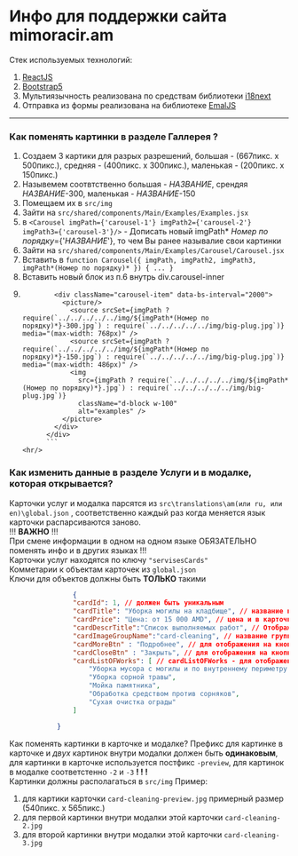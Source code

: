 # Инфо для поддержки сайта mimoracir.am

Стек используемых технологий:

1. [ReactJS](https://legacy.reactjs.org/)
2. [Bootstrap5](https://getbootstrap.com/docs/5.0/getting-started/introduction/)
3. Мультиязычность реализована по средствам библиотеки [i18next](https://www.i18next.com/ "официальный сайт библиотеки i18next")
4. Отправка из формы реализована на библиотеке [EmalJS](https://www.emailjs.com/ "официальный сайт библиотеки EmalJS")

<hr/>

### Как поменять картинки в разделе Галлерея ?

1. Создаем 3 картики для разрых разрешений, большая - (667пикс. x 500пикс.), средняя - (400пикс. x 300пикс.), маленькая - (200пикс. x 150пикс.)
2. Назывемем соотвтственно большая - _НАЗВАНИЕ_, срендяя _НАЗВАНИЕ_-300, маленькая - _НАЗВАНИЕ_-150
3. Помещаем их в `src/img`
4. Зайти на `src/shared/components/Main/Examples/Examples.jsx`
5. в `<Carousel imgPath={'carousel-1'} imgPath2={'carousel-2'} imgPath3={'carousel-3'}/>` - Дописать новый imgPath\* _Номер по порядку_={'_НАЗВАНИЕ_'}, то чем Вы ранее называлие свои картинки
6. Зайти на `src/shared/components/Main/Examples/Carousel/Carousel.jsx`
7. Вставить в `function Carousel({ imgPath, imgPath2, imgPath3, imgPath*(Номер по порядку)* }) { ... }`
8. Вставить новый блок из п.6 внутрь div.carousel-inner
9. ````JSX
           <div className="carousel-item" data-bs-interval="2000">
             <picture/>
               <source srcSet={imgPath ? require(`../../../../../img/${imgPath*(Номер по порядку)*}-300.jpg`) : require(`../../../../../img/big-plug.jpg`)} media="(max-width: 768px)" />
               <source srcSet={imgPath ? require(`../../../../../img/${imgPath*(Номер по порядку)*}-150.jpg`) : require(`../../../../../img/big-plug.jpg`)} media="(max-width: 486px)" />
               <img
                 src={imgPath ? require(`../../../../../img/${imgPath*(Номер по порядку)*}.jpg`) : require(`../../../../../img/big-plug.jpg`)}
                 className="d-block w-100"
                 alt="examples" />
             </picture>
           </div>
         </div>
         ```
   <hr/>
   ````

### Как изменить данные в разделе Услуги и в модалке, которая открывается?

Карточки услуг и модалка парсятся из `src\translations\am(или ru, или en)\global.json` , соответственно каждый раз когда меняется язык карточки распарсиваются заново.\
!!! **ВАЖНО** !!!\
При смене информации в одном на одном языке ОБЯЗАТЕЛЬНО поменять инфо и в других языках !!!\
Карточки услуг находятся по ключу `"servisesCards"`\
Комметарии к объектам карточек из `global.json`\
Ключи для объектов должны быть **ТОЛЬКО** такими

```JSON
                {
                "cardId": 1, // должен быть уникальным
                "cardTitle": "Уборка могилы на кладбище", // название карточки И заглавие модального окна
                "cardPrice": "Цена: от 15 000 AMD", // цена и в карточке И в модальном окне
                "cardDescrTitle":"Список выполняемых работ", // Отображается в модальном окне. Даже если в cardListOFWorks- одна строка или нет вовсе НУЖНО оставлять, иначе будет отображаться код от i18next
                "cardImageGroupName":"card-cleaning", // название группы картинок для этой карточки и двух картинок в модалке (ТОЛЬКО ПРЕФИКС)
                "cardMoreBtn" : "Подробнее", // для отображения на кнопке карточки
                "cardCloseBtn" : "Закрыть", // для отображения на кнопке в модалке
                "cardListOFWorks": [ // cardListOFWorks - для отображения на ненумерованного списка внутри модалки, строк может быть сколько надо
                    "Уборка мусора с могилы и по внутреннему периметру ограды",
                    "Уборка сорной травы",
                    "Мойка памятника",
                    "Обработка средством против сорняков",
                    "Сухая очистка ограды"
                ]

            }
```

Как поменять картинки в карточке и модалке?
Префикс для картинке в карточке и _двух_ картинок внутри модалки должен быть **одинаковым**, для картинки в карточке используется постфикс `-preview`, для картинок в модалке соответстенно `-2` и `-3` **! ! !**\
Картинки должны располагаться в `src/img`
Пример:

1. для картики карточки `card-cleaning-preview.jpg` примерный размер (540пикс. х 565пикс.)
2. для первой картинки внутри модалки этой карточки `card-cleaning-2.jpg`
3. для второй картинки внутри модалки этой карточки `card-cleaning-3.jpg`
